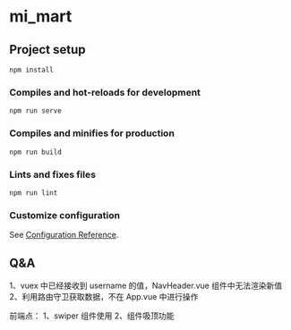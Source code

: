 # mi_mart

## Project setup

```
npm install
```

### Compiles and hot-reloads for development

```
npm run serve
```

### Compiles and minifies for production

```
npm run build
```

### Lints and fixes files

```
npm run lint
```

### Customize configuration

See [Configuration Reference](https://cli.vuejs.org/config/).

## Q&A

1、vuex 中已经接收到 username 的值，NavHeader.vue 组件中无法渲染新值
2、利用路由守卫获取数据，不在 App.vue 中进行操作

前端点：
1、swiper 组件使用
2、组件吸顶功能
